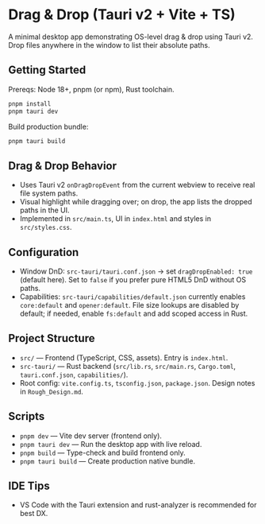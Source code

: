 # Drag & Drop (Tauri v2 + Vite + TS)

A minimal desktop app demonstrating OS-level drag & drop using Tauri v2. Drop files anywhere in the window to list their absolute paths.

## Getting Started

Prereqs: Node 18+, pnpm (or npm), Rust toolchain.

```bash
pnpm install
pnpm tauri dev
```

Build production bundle:

```bash
pnpm tauri build
```

## Drag & Drop Behavior

- Uses Tauri v2 `onDragDropEvent` from the current webview to receive real file system paths.
- Visual highlight while dragging over; on drop, the app lists the dropped paths in the UI.
- Implemented in `src/main.ts`, UI in `index.html` and styles in `src/styles.css`.

## Configuration

- Window DnD: `src-tauri/tauri.conf.json` → set `dragDropEnabled: true` (default here). Set to `false` if you prefer pure HTML5 DnD without OS paths.
- Capabilities: `src-tauri/capabilities/default.json` currently enables `core:default` and `opener:default`. File size lookups are disabled by default; if needed, enable `fs:default` and add scoped access in Rust.

## Project Structure

- `src/` — Frontend (TypeScript, CSS, assets). Entry is `index.html`.
- `src-tauri/` — Rust backend (`src/lib.rs`, `src/main.rs`, `Cargo.toml`, `tauri.conf.json`, `capabilities/`).
- Root config: `vite.config.ts`, `tsconfig.json`, `package.json`. Design notes in `Rough_Design.md`.

## Scripts

- `pnpm dev` — Vite dev server (frontend only).
- `pnpm tauri dev` — Run the desktop app with live reload.
- `pnpm build` — Type-check and build frontend only.
- `pnpm tauri build` — Create production native bundle.

## IDE Tips

- VS Code with the Tauri extension and rust-analyzer is recommended for best DX.
